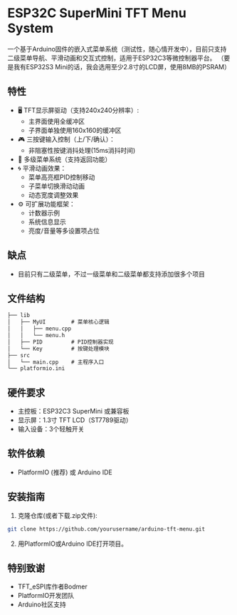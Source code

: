 # ESP32C SuperMini TFT Menu System

一个基于Arduino固件的嵌入式菜单系统（测试性，随心情开发中），目前只支持二级菜单导航、平滑动画和交互式控制，适用于ESP32C3等微控制器平台。
（要是我有ESP32S3 Mini的话，我会选用至少2.8寸的LCD屏，使用8MB的PSRAM）


## 特性

- 🖥️ TFT显示屏驱动（支持240x240分辨率）:
  - 主界面使用全缓冲区
  - 子界面单独使用160x160的缓冲区
- 🎮 三按键输入控制（上/下/确认）：
  - 非阻塞性按键消抖处理(15ms消抖时间)
- 📜 多级菜单系统（支持返回功能）
- 🌀 平滑动画效果：
  - 菜单高亮框PID控制移动
  - 子菜单切换滑动动画
  - 动态宽度调整效果
- ⚙️ 可扩展功能框架：
  - 计数器示例
  - 系统信息显示
  - 亮度/音量等多设置项占位

## 缺点

- 目前只有二级菜单，不过一级菜单和二级菜单都支持添加很多个项目

## 文件结构
```txt
├── lib
│   ├── MyUI        # 菜单核心逻辑
│   │   ├── menu.cpp
│   │   └── menu.h
│   ├── PID         # PID控制器实现
│   └── Key         # 按键处理模块
├── src
│   └── main.cpp    # 主程序入口
└── platformio.ini
```
## 硬件要求

- 主控板：ESP32C3 SuperMini 或兼容板
- 显示屏：1.3寸 TFT LCD（ST7789驱动）
- 输入设备：3个轻触开关

## 软件依赖

- PlatformIO (推荐) 或 Arduino IDE

## 安装指南

1. 克隆仓库(或者下载.zip文件):
```bash
git clone https://github.com/yourusername/arduino-tft-menu.git
```
2. 用PlatformIO或Arduino IDE打开项目。

## 特别致谢
- TFT_eSPI库作者Bodmer
- PlatformIO开发团队
- Arduino社区支持
